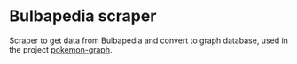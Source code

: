 # Bulbapedia scraper
Scraper to get data from Bulbapedia and convert to graph database, used in the project [pokemon-graph](https://github.com/IgorRozani/pokemon-graph).



